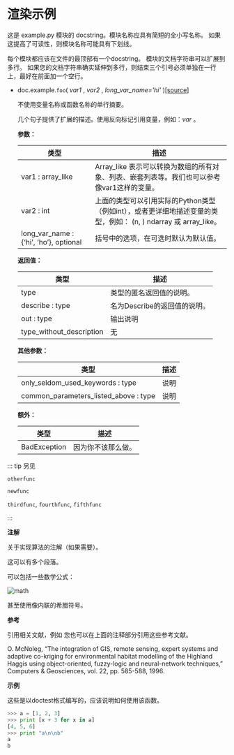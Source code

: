 # 渲染示例

这是 example.py 模块的 docstring。模块名称应具有简短的全小写名称。
如果这提高了可读性，则模块名称可能具有下划线。

每个模块都应该在文件的最顶部有一个docstring。
模块的文档字符串可以扩展到多行。
如果您的文档字符串确实延伸到多行，则结束三个引号必须单独在一行上，最好在前面加一个空行。

- doc.example.``foo``( *var1* ,  *var2* ,  *long_var_name='hi'* )[[source]](https://github.com/numpy/numpy/blob/master/numpy/../../../../../doc/sphinxext/doc/example.py#L37-L123)

    不使用变量名称或函数名称的单行摘要。

    几个句子提供了扩展的描述。使用反向标记引用变量，例如：*var* 。

    **参数：**

    类型 | 描述
    ---|---
    var1 : array_like | Array_like 表示可以转换为数组的所有对象、列表、嵌套列表等。我们也可以参考像var1这样的变量。
    var2 : int | 上面的类型可以引用实际的Python类型（例如int），或者更详细地描述变量的类型，例如： (n, ) ndarray 或 array_like。
    long_var_name : {‘hi’, ‘ho’}, optional | 括号中的选项，在可选时默认为默认值。

    **返回值：**

    类型 | 描述
    ---|---
    type | 类型的匿名返回值的说明。
    describe : type | 名为Describe的返回值的说明。
    out : type | 输出说明
    type_without_description | 无

    **其他参数：**

    类型 | 描述
    ---|---
    only_seldom_used_keywords : type | 说明
    common_parameters_listed_above : type | 说明

    **额外：**

    类型 | 描述
    ---|---
    BadException | 因为你不该那么做。

::: tip 另见

``otherfunc``

``newfunc``

``thirdfunc``, ``fourthfunc``, ``fifthfunc``

:::

**注解**

关于实现算法的注解（如果需要）。

这可以有多个段落。

可以包括一些数学公式：

![math](/static/images/math/003f271cc4b6ba7e6fb8c6b30c851c95ea8038ba.svg)

甚至使用像内联的希腊符号。

**参考**

引用相关文献，例如 您也可以在上面的注释部分引用这些参考文献。

O. McNoleg, “The integration of GIS, remote sensing, expert systems and adaptive co-kriging for environmental habitat modelling of the Highland Haggis using object-oriented, fuzzy-logic and neural-network techniques,” Computers & Geosciences, vol. 22, pp. 585-588, 1996.

**示例**

这些是以doctest格式编写的，应该说明如何使用该函数。

``` python
>>> a = [1, 2, 3]
>>> print [x + 3 for x in a]
[4, 5, 6]
>>> print "a\n\nb"
a
b
```
